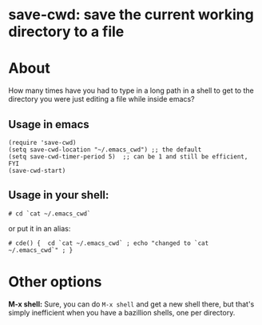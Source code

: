 # save-cwd: save the current working directory to a file

# About

How many times have you had to type in a long path in a shell to get
to the directory you were just editing a file while inside emacs?

## Usage in emacs

	(require 'save-cwd)
	(setq save-cwd-location "~/.emacs_cwd") ;; the default
	(setq save-cwd-timer-period 5)  ;; can be 1 and still be efficient, FYI
	(save-cwd-start)

## Usage in your shell:

    # cd `cat ~/.emacs_cwd`

or put it in an alias:

    # cde() {  cd `cat ~/.emacs_cwd` ; echo "changed to `cat ~/.emacs_cwd`" ; }

# Other options

**M-x shell:** Sure, you can do `M-x shell` and get a new shell there, but that's
simply inefficient when you have a bazillion shells, one per
directory.

